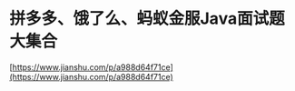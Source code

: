 # 拼多多、饿了么、蚂蚁金服Java面试题大集合

[https://www.jianshu.com/p/a988d64f71ce](https://www.jianshu.com/p/a988d64f71ce)


